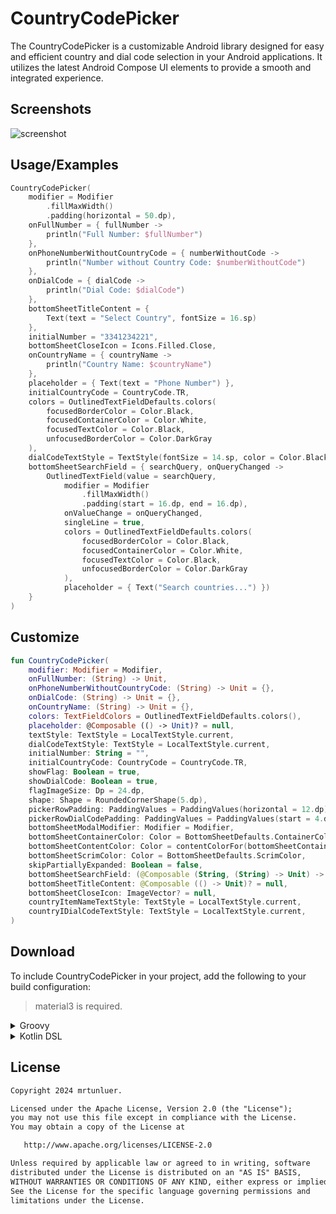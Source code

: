# CountryCodePicker

The CountryCodePicker is a customizable Android library designed for easy and efficient country and dial code selection in your Android applications. It utilizes the latest Android Compose UI elements to provide a smooth and integrated experience.

## Screenshots

![screenshot](https://github.com/mrtunluer/CountryCodePicker/assets/75806927/c9da9537-077e-473e-8f31-bc6510555e9f)

## Usage/Examples

```kotlin
CountryCodePicker(
    modifier = Modifier
        .fillMaxWidth()
        .padding(horizontal = 50.dp),
    onFullNumber = { fullNumber ->
        println("Full Number: $fullNumber")
    },
    onPhoneNumberWithoutCountryCode = { numberWithoutCode ->
        println("Number without Country Code: $numberWithoutCode")
    },
    onDialCode = { dialCode ->
        println("Dial Code: $dialCode")
    },
    bottomSheetTitleContent = {
        Text(text = "Select Country", fontSize = 16.sp)
    },
    initialNumber = "3341234221",
    bottomSheetCloseIcon = Icons.Filled.Close,
    onCountryName = { countryName ->
        println("Country Name: $countryName")
    },
    placeholder = { Text(text = "Phone Number") },
    initialCountryCode = CountryCode.TR,
    colors = OutlinedTextFieldDefaults.colors(
        focusedBorderColor = Color.Black,
        focusedContainerColor = Color.White,
        focusedTextColor = Color.Black,
        unfocusedBorderColor = Color.DarkGray
    ),
    dialCodeTextStyle = TextStyle(fontSize = 14.sp, color = Color.Black),
    bottomSheetSearchField = { searchQuery, onQueryChanged ->
        OutlinedTextField(value = searchQuery,
            modifier = Modifier
                .fillMaxWidth()
                .padding(start = 16.dp, end = 16.dp),
            onValueChange = onQueryChanged,
            singleLine = true,
            colors = OutlinedTextFieldDefaults.colors(
                focusedBorderColor = Color.Black,
                focusedContainerColor = Color.White,
                focusedTextColor = Color.Black,
                unfocusedBorderColor = Color.DarkGray
            ),
            placeholder = { Text("Search countries...") })
    }
)
```


## Customize

```kotlin
fun CountryCodePicker(
    modifier: Modifier = Modifier,
    onFullNumber: (String) -> Unit,
    onPhoneNumberWithoutCountryCode: (String) -> Unit = {},
    onDialCode: (String) -> Unit = {},
    onCountryName: (String) -> Unit = {},
    colors: TextFieldColors = OutlinedTextFieldDefaults.colors(),
    placeholder: @Composable (() -> Unit)? = null,
    textStyle: TextStyle = LocalTextStyle.current,
    dialCodeTextStyle: TextStyle = LocalTextStyle.current,
    initialNumber: String = "",
    initialCountryCode: CountryCode = CountryCode.TR,
    showFlag: Boolean = true,
    showDialCode: Boolean = true,
    flagImageSize: Dp = 24.dp,
    shape: Shape = RoundedCornerShape(5.dp),
    pickerRowPadding: PaddingValues = PaddingValues(horizontal = 12.dp),
    pickerRowDialCodePadding: PaddingValues = PaddingValues(start = 4.dp),
    bottomSheetModalModifier: Modifier = Modifier,
    bottomSheetContainerColor: Color = BottomSheetDefaults.ContainerColor,
    bottomSheetContentColor: Color = contentColorFor(bottomSheetContainerColor),
    bottomSheetScrimColor: Color = BottomSheetDefaults.ScrimColor,
    skipPartiallyExpanded: Boolean = false,
    bottomSheetSearchField: (@Composable (String, (String) -> Unit) -> Unit)? = null,
    bottomSheetTitleContent: @Composable (() -> Unit)? = null,
    bottomSheetCloseIcon: ImageVector? = null,
    countryItemNameTextStyle: TextStyle = LocalTextStyle.current,
    countryIDialCodeTextStyle: TextStyle = LocalTextStyle.current,
)
```
## Download
To include CountryCodePicker in your project, add the following to your build configuration:
> material3 is required.
<details>
  <summary>Groovy</summary>

  ## settings.gradle
  ```gradle
  maven { url 'https://jitpack.io' }
  ```
  ## build.gradle
  ```gradle
  implementation 'androidx.compose.material3:material3'
  implementation 'com.github.mrtunluer:CountryCodePicker:<latest-version>'
  ```
</details>

<details>
  <summary>Kotlin DSL</summary>

  ## settings.gradle
  ```gradle
  maven { url = uri("https://jitpack.io") }
  ```
  ## build.gradle
  ```gradle
  implementation("androidx.compose.material3:material3")
  implementation("com.github.mrtunluer:CountryCodePicker:<latest-version>")
  ```
</details>

<div align="start"> <h2 align="start">License</h1> </div>

``` xml
Copyright 2024 mrtunluer.

Licensed under the Apache License, Version 2.0 (the "License");
you may not use this file except in compliance with the License.
You may obtain a copy of the License at

   http://www.apache.org/licenses/LICENSE-2.0

Unless required by applicable law or agreed to in writing, software
distributed under the License is distributed on an "AS IS" BASIS,
WITHOUT WARRANTIES OR CONDITIONS OF ANY KIND, either express or implied.
See the License for the specific language governing permissions and
limitations under the License.
```


